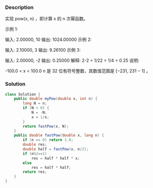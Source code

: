 ### Description
实现 pow(x, n) ，即计算 x 的 n 次幂函数。

示例 1:

输入: 2.00000, 10
输出: 1024.00000
示例 2:

输入: 2.10000, 3
输出: 9.26100
示例 3:

输入: 2.00000, -2
输出: 0.25000
解释: 2-2 = 1/22 = 1/4 = 0.25
说明:

-100.0 < x < 100.0
n 是 32 位有符号整数，其数值范围是 [−231, 231 − 1] 。


### Solution
```java
class Solution {
    public double myPow(double x, int n) {
        long N = n;
        if (N < 0) {
            N = -N;
            x = 1/x;
        }
        return fastPow(x, N);
    }
    public double fastPow(double x, long n) {
        if (n == 0) return 1.0;
        double res;
        double half = fastPow(x, n/2);
        if (n%2==1)
            res = half * half * x;
        else
            res = half * half;
        return res;
    }
}
```